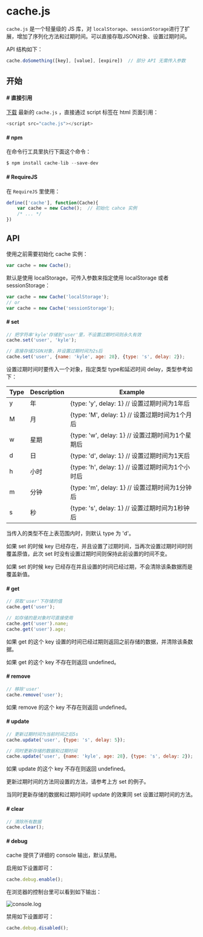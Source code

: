 # cache.js
`cache.js` 是一个轻量级的 JS 库，对 `localStorage`、`sessionStorage`进行了扩展，增加了序列化方法和过期时间。可以直接存取JSON对象、设置过期时间。

API 结构如下：

```javascript
cache.doSomething([key], [value], [expire])  // 部分 API 无需传入参数
```


## 开始

#### # 直接引用

[下载](https://github.com/Kpatrick1989/cache.js/releases) 最新的 `cache.js` ，直接通过 script 标签在 html 页面引用：

```javascript
<script src="cache.js"></script>
```



#### # npm

在命令行工具里执行下面这个命令：

```javascript
$ npm install cache-lib --save-dev
```



#### # RequireJS

在 `RequireJS` 里使用：

```javascript
define(['cache'], function(Cache){
    var cache = new Cache();  // 初始化 cahce 实例
    /* ... */
})
```


## API

使用之前需要初始化 cache 实例：

```javascript
var cache = new Cache();
```

默认是使用 localStorage，可传入参数来指定使用 localStorage 或者 sessionStorage：

```javascript
var cache = new Cache('localStorage');
// or
var cache = new Cache('sessionStorage');
```



#### # set

```javascript
// 把字符串'kyle'存储到'user'里，不设置过期时间则永久有效
cache.set('user', 'kyle');

// 直接存储JSON对象，并设置过期时间为2s后
cache.set('user', {name: 'kyle', age: 28}, {type: 's', delay: 2});
```

设置过期时间时要传入一个对象，指定类型 type<string>和延迟时间 delay<number>，类型参考如下：

| Type | Description | Example                                           |
| :--- | :---------- | ------------------------------------------------- |
| y    | 年          | {type: 'y', delay: 1}  // 设置过期时间为1年后     |
| M    | 月          | {type: 'M', delay: 1}  // 设置过期时间为1个月后   |
| w    | 星期        | {type: 'w', delay: 1}  // 设置过期时间为1个星期后 |
| d    | 日          | {type: 'd', delay: 1}  // 设置过期时间为1天后     |
| h    | 小时        | {type: 'h', delay: 1}  // 设置过期时间为1个小时后 |
| m    | 分钟        | {type: 'm', delay: 1}  // 设置过期时间为1分钟后   |
| s    | 秒          | {type: 's', delay: 1}  // 设置过期时间为1秒钟后   |

当传入的类型不在上表范围内时，则默认 type 为 'd'。

如果 set 的时候 key 已经存在，并且设置了过期时间，当再次设置过期时间时则覆盖原值，此次 set 时没有设置过期时间则保持此前设置的时间不变。

如果 set 的时候 key 已经存在并且设置的时间已经过期，不会清除该条数据而是覆盖新值。



#### # get

```javascript
// 获取'user'下存储的值
cache.get('user');

// 如存储的是对象时可直接使用
cache.get('user').name;
cache.get('user').age;
```

如果 get 的这个 key 设置的时间已经过期则返回之前存储的数据，并清除该条数据。

如果 get 的这个 key 不存在则返回 undefined。



#### # remove

```javascript
// 移除'user'
cache.remove('user');
```

如果 remove 的这个 key 不存在则返回 undefined。



#### # update

```javascript
// 更新过期时间为当前时间之后5s
cache.update('user', {type: 's', delay: 5});

// 同时更新存储的数据和过期时间
cache.update('user', {name: 'kyle', age: 28}, {type: 's', delay: 2});
```

如果 update 的这个 key 不存在则返回 undefined。

更新过期时间的方法同设置的方法，请参考上方 set 的例子。

当同时更新存储的数据和过期时间时 update 的效果同 set 设置过期时间的方法。



#### # clear

```javascript
// 清除所有数据
cache.clear();
```



#### # debug

cache 提供了详细的 console 输出，默认禁用。

启用如下设置即可：

```javascript
cache.debug.enable();
```

在浏览器的控制台里可以看到如下输出：

![console.log](http://pengxy-source.b0.upaiyun.com/consolelog.png)

禁用如下设置即可：

```javascript
cache.debug.disabled();
```

